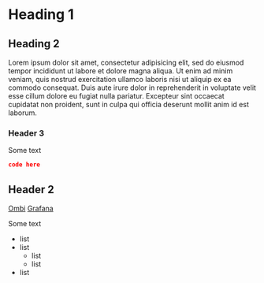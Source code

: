 # Heading 1

## Heading 2
Lorem ipsum dolor sit amet, consectetur adipisicing elit, sed do eiusmod tempor incididunt ut labore et dolore magna aliqua. Ut enim ad minim veniam, quis nostrud exercitation ullamco laboris nisi ut aliquip ex ea commodo consequat. Duis aute irure dolor in reprehenderit in voluptate velit esse cillum dolore eu fugiat nulla pariatur. Excepteur sint occaecat cupidatat non proident, sunt in culpa qui officia deserunt mollit anim id est laborum.

### Header 3
Some text

```json
code here
```

## Header 2
[Ombi](https://ombi.dave8927.com)
[Grafana](https://grafana.dave8927.com)

Some text
- list
- list
	- list
	- list
- list